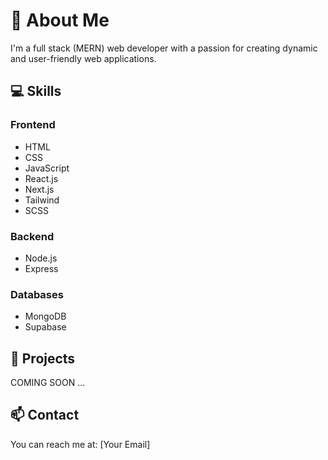 # 🌟 About Me

I'm a full stack (MERN) web developer with a passion for creating dynamic and user-friendly web applications.

## 💻 Skills

### Frontend
- HTML
- CSS
- JavaScript
- React.js
- Next.js
- Tailwind
- SCSS

### Backend
- Node.js
- Express

### Databases
- MongoDB
- Supabase

## 🚀 Projects

COMING SOON ...

## 📫 Contact

You can reach me at: [Your Email]
